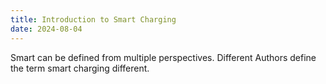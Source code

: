 ```yaml
---
title: Introduction to Smart Charging
date: 2024-08-04
---
```


Smart can be defined from multiple perspectives. Different Authors define the term smart charging different.
